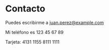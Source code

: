 # Contacto

Puedes escribirme a juan.perez@example.com

Mi teléfono es 123 45 67 89

Tarjeta: 4131 1155 8111 1111

